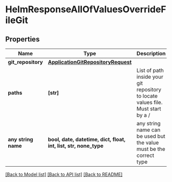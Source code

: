 # HelmResponseAllOfValuesOverrideFileGit


## Properties
Name | Type | Description | Notes
------------ | ------------- | ------------- | -------------
**git_repository** | [**ApplicationGitRepositoryRequest**](ApplicationGitRepositoryRequest.md) |  | [optional] 
**paths** | **[str]** | List of path inside your git repository to locate values file. Must start by a / | [optional] 
**any string name** | **bool, date, datetime, dict, float, int, list, str, none_type** | any string name can be used but the value must be the correct type | [optional]

[[Back to Model list]](../README.md#documentation-for-models) [[Back to API list]](../README.md#documentation-for-api-endpoints) [[Back to README]](../README.md)


